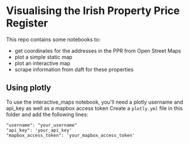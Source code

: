 # Visualising the Irish Property Price Register
This repo contains some notebooks to:
- get coordinates for the addresses in the PPR from Open Street Maps
- plot a simple static map
- plot an interactive map
- scrape information from daft for these properties


## Using plotly
To use the interactive_maps notebook, you'll need a plotly username and api_key 
as well as a mapbox access token
Create a `plotly.yml` file in this folder and add the following lines:  
```
"username": "your_username"
"api_key": 'your_api_key'
"mapbox_access_token": 'your_mapbox_access_token'
```
